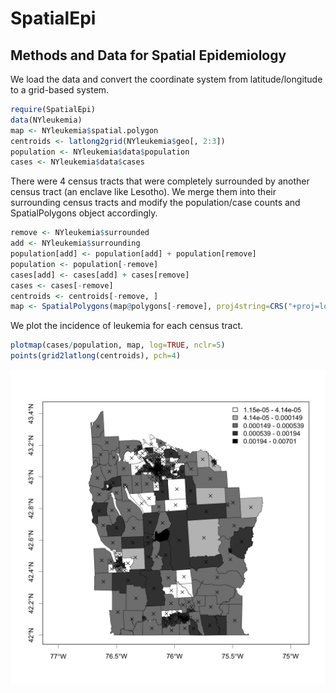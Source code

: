 SpatialEpi
===========================================
Methods and Data for Spatial Epidemiology
-------------------------------------------
We load the data and convert the coordinate system from latitude/longitude to a 
grid-based system.  

```r
require(SpatialEpi)
data(NYleukemia)
map <- NYleukemia$spatial.polygon
centroids <- latlong2grid(NYleukemia$geo[, 2:3])
population <- NYleukemia$data$population
cases <- NYleukemia$data$cases
```



There were 4 census tracts that were completely surrounded by another census tract (an enclave like Lesotho).  We merge them into their surrounding census tracts and modify the population/case counts and SpatialPolygons object accordingly. 

```r
remove <- NYleukemia$surrounded
add <- NYleukemia$surrounding
population[add] <- population[add] + population[remove]
population <- population[-remove]
cases[add] <- cases[add] + cases[remove]
cases <- cases[-remove]
centroids <- centroids[-remove, ]
map <- SpatialPolygons(map@polygons[-remove], proj4string=CRS("+proj=longlat"))
```

We plot the incidence of leukemia for each census tract.  

```r
plotmap(cases/population, map, log=TRUE, nclr=5)
points(grid2latlong(centroids), pch=4)
```

<img src="./figure/unnamed-chunk-3.png" title="plot of chunk unnamed-chunk-3" alt="plot of chunk unnamed-chunk-3" width="768" />

